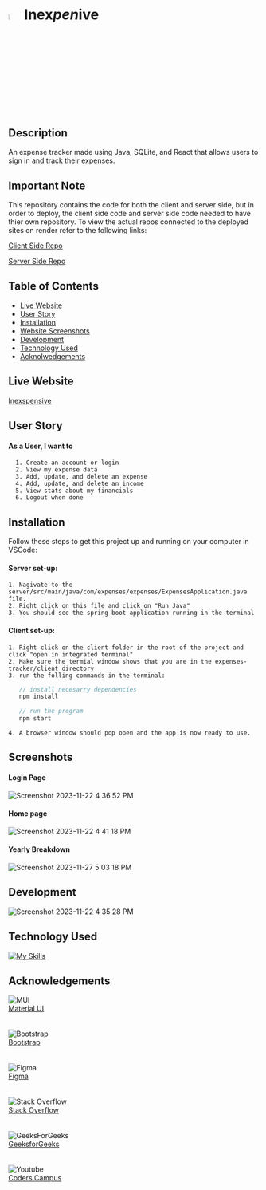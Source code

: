  
 
# <img src="https://github.com/DominiqueNix/expense-tracker/assets/145811793/85d5820e-d962-4b1a-a745-dffce6d83f12" width="5%" height="5%"> Inex$pen$ive

## Description
An expense tracker made using Java, SQLite, and React that allows users to sign in and track their expenses.

## Important Note
This repository contains the code for both the client and server side, but in order to deploy, the client side code and server side code needed to have thier own repository. To view the actual repos connected to the deployed sites on render refer to the following links:

[Client Side Repo](https://github.com/DominiqueNix/inexpensive-client)

[Server Side Repo](https://github.com/DominiqueNix/inexpensive-server)

## Table of Contents
- [Live Website](#live-website)
- [User Story](#user-story)
- [Installation](#installation)
- [Website Screenshots](#screenshots)
- [Development](#development)
- [Technology Used](#technology-used)
- [Acknolwedgements](#acknowledgements)

## Live Website
  [Inexspensive](https://inexspensive24.onrender.com/)
## User Story
#### As a User, I want to 
      1. Create an account or login 
      2. View my expense data
      3. Add, update, and delete an expense
      4. Add, update, and delete an income
      5. View stats about my financials 
      6. Logout when done
## Installation
Follow these steps to get this project up and running on your computer in VSCode:
  #### Server set-up:
    1. Nagivate to the server/src/main/java/com/expenses/expenses/ExpensesApplication.java file.
    2. Right click on this file and click on "Run Java"
    3. You should see the spring boot application running in the terminal
  #### Client set-up:
    1. Right click on the client folder in the root of the project and click "open in integrated terminal"
    2. Make sure the termial window shows that you are in the expenses-tracker/client directory
    3. run the folling commands in the terminal:  
  ``` javascript
     // install necesarry dependencies
     npm install

     // run the program
     npm start
```
    4. A browser window should pop open and the app is now ready to use.
## Screenshots
#### Login Page
![Screenshot 2023-11-22 4 36 52 PM](https://github.com/DominiqueNix/expense-tracker/assets/145811793/52599ba9-345f-464a-8d7c-48df435933cb)

#### Home page
![Screenshot 2023-11-22 4 41 18 PM](https://github.com/DominiqueNix/expense-tracker/assets/145811793/6a07ffd4-b877-4cf5-856c-1a4d1fbf1750)


#### Yearly Breakdown
![Screenshot 2023-11-27 5 03 18 PM](https://github.com/DominiqueNix/expense-tracker/assets/145811793/969feef1-c608-4bb9-b441-35fec8b60d2d)

## Development
  
![Screenshot 2023-11-22 4 35 28 PM](https://github.com/DominiqueNix/expense-tracker/assets/145811793/0b8e9019-4c2a-46a9-af7f-053f8b506834)

## Technology Used
[![My Skills](https://skillicons.dev/icons?i=js,java,html,css,sqlite,spring,react,materialui,maven,docker,bootstrap&perline=5)](https://skillicons.dev)

## Acknowledgements
![MUI](https://img.shields.io/badge/MUI-%230081CB.svg?style=for-the-badge&logo=mui&logoColor=white)
<br>[Material UI](https://mui.com/material-ui/)</br>
<br></br>
![Bootstrap](https://img.shields.io/badge/bootstrap-%238511FA.svg?style=for-the-badge&logo=bootstrap&logoColor=white)
<br>[Bootstrap](https://getbootstrap.com/)</br>
<br></br>
![Figma](https://img.shields.io/badge/figma-%23F24E1E.svg?style=for-the-badge&logo=figma&logoColor=white)
<br>[Figma](https://www.figma.com/)</br>
<br></br>
![Stack Overflow](https://img.shields.io/badge/-Stackoverflow-FE7A16?style=for-the-badge&logo=stack-overflow&logoColor=white)
<br>[Stack Overflow](https://stackoverflow.com/)</br>
<br></br>
![GeeksForGeeks](https://img.shields.io/badge/GeeksforGeeks-gray?style=for-the-badge&logo=geeksforgeeks&logoColor=35914c)
<br>[GeeksforGeeks](https://www.geeksforgeeks.org/)</br>
<br></br>
![Youtube](https://img.shields.io/badge/YouTube-FF0000?style=for-the-badge&logo=youtube&logoColor=white)
<br>[Coders Campus](https://www.youtube.com/watch?v=4ugChIR9sS8&list=RDCMUCFUX7XzHuW6aTDx8P-sCKfw&index=8)</br>
